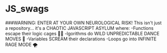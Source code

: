 # JS_swags

###WARNING: ENTER AT YOUR OWN NEUROLOGICAL RISK!
This isn't just a repository... it's a CHAOTIC JAVASCRIPT ASYLUM where:
-Functions escape their logic cages 🏃‍♂️
-lgorithms do WILD UNPREDICTABLE DANCE MOVES 💃
-Variables SCREAM their declarations
-Loops go into INFINITE RAGE MODE 🌪️
